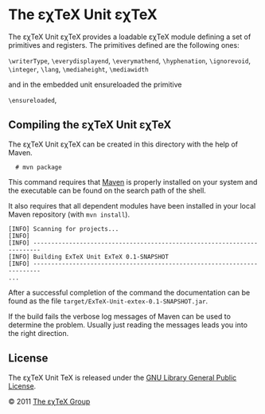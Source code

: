 

The εχTeX Unit εχTeX
================================

The εχTeX Unit εχTeX provides a loadable εχTeX module
defining a set of primitives and registers. The primitives defined are
the following ones:

`\writerType`, `\everydisplayend`, `\everymathend`, `\hyphenation`,
`\ignorevoid`, `\integer`, `\lang`, `\mediaheight`, `\mediawidth`

and in the embedded unit ensureloaded the primitive

`\ensureloaded`,

Compiling the εχTeX Unit εχTeX
------------------------------------------

The εχTeX Unit εχTeX can be created in this directory with
the help of Maven.

      # mvn package

This command requires that [Maven](http://maven.apache.org) is properly
installed on your system and the executable can be found on the search
path of the shell.

It also requires that all dependent modules have been installed in your
local Maven repository (with `mvn install`).

``` {.output}
[INFO] Scanning for projects...
[INFO]                                                                         
[INFO] ------------------------------------------------------------------------
[INFO] Building ExTeX Unit ExTeX 0.1-SNAPSHOT
[INFO] ------------------------------------------------------------------------
...
```

After a successful completion of the command the documentation can be
found as the file `target/ExTeX-Unit-extex-0.1-SNAPSHOT.jar`.

If the build fails the verbose log messages of Maven can be used to
determine the problem. Usually just reading the messages leads you into
the right direction.

License
-------

The εχTeX Unit TeX is released under the [GNU Library
General Public License](LICENSE.md).

© 2011 [The εχTeX Group](mailto:extex@dante.de)
